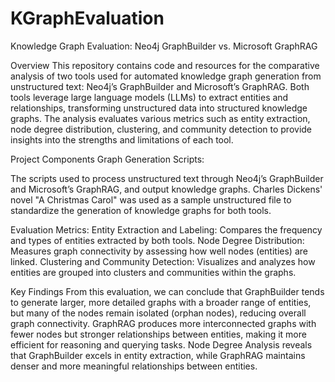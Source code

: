 # KGraphEvaluation
Knowledge Graph Evaluation: Neo4j GraphBuilder vs. Microsoft GraphRAG


Overview
This repository contains code and resources for the comparative analysis of two tools used for automated knowledge graph generation from unstructured text: Neo4j’s GraphBuilder and Microsoft’s GraphRAG. Both tools leverage large language models (LLMs) to extract entities and relationships, transforming unstructured data into structured knowledge graphs. The analysis evaluates various metrics such as entity extraction, node degree distribution, clustering, and community detection to provide insights into the strengths and limitations of each tool.

Project Components
Graph Generation Scripts:

The scripts used to process unstructured text through Neo4j’s GraphBuilder and Microsoft’s GraphRAG, and output knowledge graphs. Charles Dickens' novel "A Christmas Carol" was used as a sample unstructured file to standardize the generation of knowledge graphs for both tools.

Evaluation Metrics:
Entity Extraction and Labeling: Compares the frequency and types of entities extracted by both tools.
Node Degree Distribution: Measures graph connectivity by assessing how well nodes (entities) are linked.
Clustering and Community Detection: Visualizes and analyzes how entities are grouped into clusters and communities within the graphs.

Key Findings
From this evaluation, we can conclude that GraphBuilder tends to generate larger, more detailed graphs with a broader range of entities, but many of the nodes remain isolated (orphan nodes), reducing overall graph connectivity.
GraphRAG produces more interconnected graphs with fewer nodes but stronger relationships between entities, making it more efficient for reasoning and querying tasks.
Node Degree Analysis reveals that GraphBuilder excels in entity extraction, while GraphRAG maintains denser and more meaningful relationships between entities.
